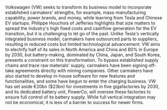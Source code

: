 Volkswagen (VW) seeks to transform its business model to incorporate established carmakers' strengths, for example, mass-manufacturing capability, power brands, and money, while learning from Tesla and Chinese EV startups. Philippe Houchois of Jefferies highlights that size matters to spread the industry's high fixed costs and cashflow generation for the EV transition, but it is challenging to let go of the past. Unlike Tesla's vertically integrated business model, carmakers have outsourced parts to suppliers, resulting in reduced costs but limited technological advancement. VW aims to electrify half of its sales in North America and China and 80% in Europe by 2030, but battery-making, dominated by China, Japan, and South Korea, presents a constraint on this transformation. To bypass established supply chains and trace raw materials' supply, carmakers have been signing off-take agreements directly with mining companies. Other carmakers have also started to develop in-house software for new features and functionalities, and some have begun to enter the charging business. VW has set aside €20bn ($23bn) for investments in five gigafactories by 2030, and its dedicated battery unit, PowerCo, will oversee these factories to ensure full control of its battery supply. While full vertical integration may not be economical, it is less of a barrier to success for newer firms.